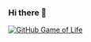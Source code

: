 ### Hi there 👋
[![GitHub Game of Life](https://github4life.herokuapp.com/SandhraPrathap.gif?z=6)](https://github4life.herokuapp.com/SandhraPrathap)


<!--
**SandhraPrathap/SandhraPrathap** is a ✨ _special_ ✨ repository because its `README.md` (this file) appears on your GitHub profile.

Here are some ideas to get you started:

- 🔭 I’m currently working on ...
- 🌱 I’m currently learning ...
- 👯 I’m looking to collaborate on ...
- 🤔 I’m looking for help with ...
- 💬 Ask me about ...
- 📫 How to reach me: ...
- 😄 Pronouns: ...
- ⚡ Fun fact: ...
-->
